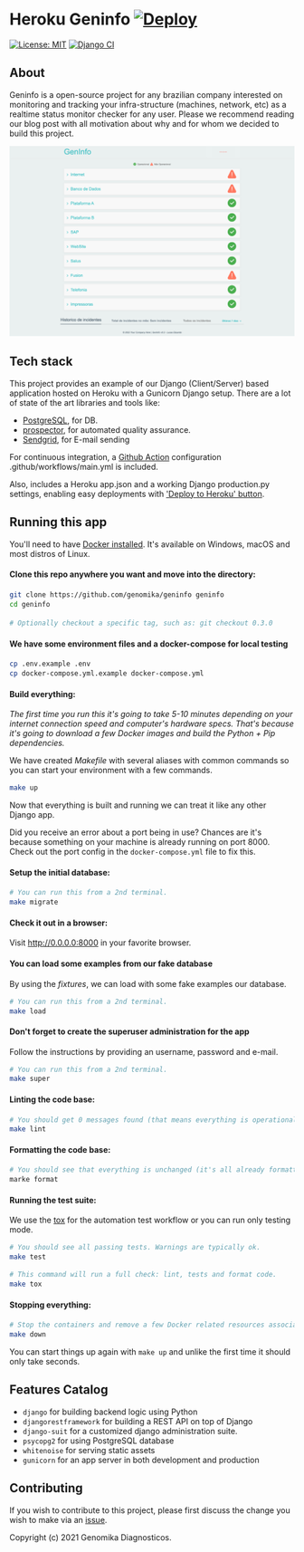 # Heroku Geninfo  [![Deploy](https://www.herokucdn.com/deploy/button.svg)](https://heroku.com/deploy?template=https://github.com/genomika/geninfo/)

[![License: MIT](https://img.shields.io/github/license/genomika/geninfo)](LICENSE.txt)
[![Django CI](https://github.com/genomika/geninfo/actions/workflows/django.yml/badge.svg?branch=main)](https://github.com/genomika/geninfo/actions/workflows/django.yml)


## About
Geninfo is a open-source project for any brazilian company interested on monitoring and tracking your infra-structure (machines, network, etc) as a realtime status monitor checker for any user. Please we recommend reading our blog post with all motivation about why and for whom we decided to build this project.

[![Screenshot](.github/docs/screenshot.png)](https://github.com/genomika/geninfo/blob/main/.github/docs/screenshot.jpg?raw=true)



## Tech stack

This project provides an example of our Django (Client/Server) based application hosted on Heroku with a Gunicorn Django setup. There are a lot of state of the art libraries and tools like:


- [PostgreSQL](https://www.postgresql.org/), for DB.
- [prospector](https://prospector.landscape.io/en/master/), for automated quality assurance.
- [Sendgrid](https://sendgrid.com/), for E-mail sending

For continuous integration, a [Github Action](https://github.com/features/actions) configuration .github/workflows/main.yml is included.


Also, includes a Heroku app.json and a working Django production.py settings, enabling easy deployments with ['Deploy to Heroku' button](https://devcenter.heroku.com/articles/heroku-button).

## Running this app

You'll need to have [Docker installed](https://docs.docker.com/get-docker/).
It's available on Windows, macOS and most distros of Linux.

#### Clone this repo anywhere you want and move into the directory:

```sh
git clone https://github.com/genomika/geninfo geninfo
cd geninfo

# Optionally checkout a specific tag, such as: git checkout 0.3.0
```

#### We have some environment files and a docker-compose for local testing

```sh
cp .env.example .env
cp docker-compose.yml.example docker-compose.yml
```

#### Build everything:

*The first time you run this it's going to take 5-10 minutes depending on your
internet connection speed and computer's hardware specs. That's because it's
going to download a few Docker images and build the Python + Pip dependencies.*


We have created *Makefile* with several aliases with common commands so you can start
your environment with a few commands.

```sh
make up
```

Now that everything is built and running we can treat it like any other Django
app.

Did you receive an error about a port being in use? Chances are it's because
something on your machine is already running on port 8000. Check out the port
config in the `docker-compose.yml` file to fix this.

#### Setup the initial database:

```sh
# You can run this from a 2nd terminal.
make migrate
```

#### Check it out in a browser:

Visit <http://0.0.0.0:8000> in your favorite browser.

#### You can load some examples from our fake database

By using the *fixtures*, we can load with some fake examples our database.

```sh
# You can run this from a 2nd terminal.
make load
```

#### Don't forget to create the superuser administration for the app

Follow the instructions by providing an username, password and e-mail.

```sh
# You can run this from a 2nd terminal.
make super
```

#### Linting the code base:

```sh
# You should get 0 messages found (that means everything is operational).
make lint
```

#### Formatting the code base:

```sh
# You should see that everything is unchanged (it's all already formatted).
marke format
```

#### Running the test suite:

We use the [tox](https://tox.wiki/en/latest/) for the automation test workflow or you can run only testing mode.

```sh
# You should see all passing tests. Warnings are typically ok.
make test
```

```sh
# This command will run a full check: lint, tests and format code.
make tox
```

#### Stopping everything:

```sh
# Stop the containers and remove a few Docker related resources associated to this project.
make down
```

You can start things up again with `make up` and unlike the first
time it should only take seconds.


## Features Catalog

- `django` for building backend logic using Python
- `djangorestframework` for building a REST API on top of Django
- `django-suit` for a customized django administration suite.
- `psycopg2` for using PostgreSQL database
- `whitenoise` for serving static assets
- `gunicorn` for an app server in both development and production

## Contributing

If you wish to contribute to this project, please first discuss the change you wish to make via an [issue](https://github.com/genomika/geninfo/issues).


Copyright (c) 2021 Genomika Diagnosticos.
